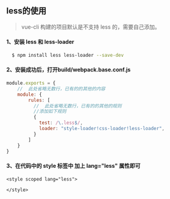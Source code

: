 ## less的使用
> vue-cli 构建的项目默认是不支持 less 的，需要自己添加。

#### 1、安装 less 和 less-loader
```sh
  $ npm install less less-loader --save-dev
```

#### 2、安装成功后，打开build/webpack.base.conf.js
```javascript
module.exports = {
    //  此处省略无数行，已有的的其他的内容
    module: {
        rules: [
          //  此处省略无数行，已有的的其他的规则
          //添加如下规则
          {
            test: /\.less$/,
            loader: "style-loader!css-loader!less-loader",
          }
        ]
    }
}
```
#### 3、在代码中的 style 标签中 加上 lang="less" 属性即可
```less
<style scoped lang="less">

</style>
```

